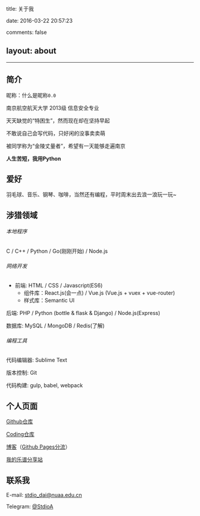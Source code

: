 title: 关于我

date: 2016-03-22 20:57:23

comments: false

## layout: about

---

## 简介

昵称：什么是昵称`0.0`

南京航空航天大学 2013级 信息安全专业

天天缺觉的“特困生”，然而现在却在坚持早起

不敢说自己会写代码，只好闲的没事卖卖萌

被同学称为“金陵丈量者”，希望有一天能够走遍南京

**人生苦短，我用Python**

## 爱好

羽毛球、音乐、钢琴、咖啡，当然还有编程，平时周末出去浪一浪玩一玩~

## 涉猎领域

###### 本地程序

C / C++ / Python / Go(刚刚开始) / Node.js

###### 网络开发

* 前端: HTML / CSS / Javascript(ES6)
    * 组件库：React.js(会一点) / Vue.js (Vue.js + vuex + vue-router)
    * 样式库：Semantic UI

后端: PHP / Python (bottle & flask & Django) / Node.js(Express)

数据库: MySQL / MongoDB / Redis(了解)

###### 编程工具

代码编辑器: Sublime Text

版本控制: Git

代码构建: gulp, babel, webpack

## 个人页面

[Github仓库](https://github.com/StdioA) 

[Coding仓库](https://coding.net/StdioA)

[博客](https://blog.stdioa.com/)（[Github Pages分流](http://stdioa.github.io)）

[我的乐谱分享站](http://sheet.stdioa.com/)

## 联系我

E-mail: stdio_dai@nuaa.edu.cn

Telegram: [@StdioA](https://telegram.me/StdioA)

